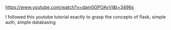 https://www.youtube.com/watch?v=dam0GPOAvVI&t=3496s

I followed this youtube tutorial exactly to grasp the concepts of flask, simple auth, simple databasing